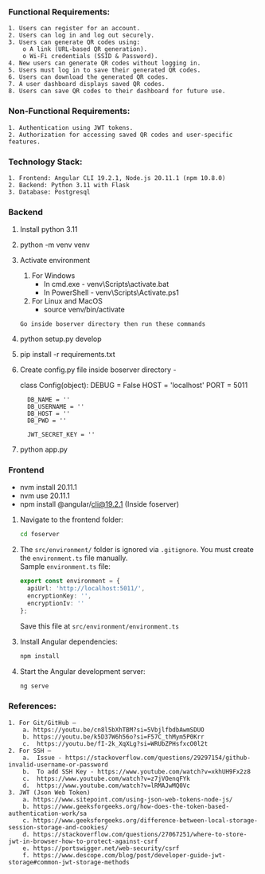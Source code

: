 ### Functional Requirements:

    1. Users can register for an account.
    2. Users can log in and log out securely.
    3. Users can generate QR codes using: 
        o A link (URL-based QR generation).
        o Wi-Fi credentials (SSID & Password).
    4. New users can generate QR codes without logging in.
    5. Users must log in to save their generated QR codes.
    6. Users can download the generated QR codes.
    7. A user dashboard displays saved QR codes.
    8. Users can save QR codes to their dashboard for future use.


### Non-Functional Requirements:

    1. Authentication using JWT tokens.
    2. Authorization for accessing saved QR codes and user-specific features.


### Technology Stack: 

    1. Frontend: Angular CLI 19.2.1, Node.js 20.11.1 (npm 10.8.0)
    2. Backend: Python 3.11 with Flask
    3. Database: Postgresql


### Backend

1. Install python 3.11
2. python -m venv venv
3. Activate environment
   1. For Windows
         - In cmd.exe - venv\Scripts\activate.bat  
         - In PowerShell - venv\Scripts\Activate.ps1
   2. For Linux and MacOS
         - source venv/bin/activate

   `Go inside boserver directory then run these commands`
4. python setup.py develop
5. pip install -r requirements.txt
6. Create config.py file inside boserver directory - 
     

      class Config(object):
         DEBUG = False
         HOST = 'localhost'
         PORT = 5011

         DB_NAME = ''
         DB_USERNAME = ''
         DB_HOST = ''
         DB_PWD = ''
          
         JWT_SECRET_KEY = ''
7. python app.py

     
### Frontend

*   nvm install 20.11.1
*   nvm use 20.11.1
*   npm install @angular/cli@19.2.1 (Inside foserver)


  1. Navigate to the frontend folder:
     ```bash
     cd foserver
     ```
  
  2. The `src/environment/` folder is ignored via `.gitignore`. You must create the `environment.ts` file manually.  
     Sample `environment.ts` file:
     ```ts
     export const environment = {
       apiUrl: 'http://localhost:5011/',
       encryptionKey: '',
       encryptionIv: ''
     };
     ```
  
     Save this file at `src/environment/environment.ts`
  
  3. Install Angular dependencies:
     ```bash
     npm install
     ```
  
  4. Start the Angular development server:
     ```bash
     ng serve
     ```


### References:

    1. For Git/GitHub – 
        a. https://youtu.be/cn8l5bXhTBM?si=5VbjlfbdbAwmSDUO
        b. https://youtu.be/k5D37W6h56o?si=F57C_thMym5P0Krr
        c.	https://youtu.be/fI-2k_XqXLg?si=WRUbZPHsfxcO0l2t
    2. For SSH – 
        a.	Issue - https://stackoverflow.com/questions/29297154/github-invalid-username-or-password
        b.	To add SSH Key - https://www.youtube.com/watch?v=xkhUH9Fx2z8
        c.	https://www.youtube.com/watch?v=z7jVOenqFYk
        d.	https://www.youtube.com/watch?v=lRMAJwMQ0Vc
    3. JWT (Json Web Token)
        a. https://www.sitepoint.com/using-json-web-tokens-node-js/
        b. https://www.geeksforgeeks.org/how-does-the-token-based-authentication-work/sa
        c. https://www.geeksforgeeks.org/difference-between-local-storage-session-storage-and-cookies/
        d. https://stackoverflow.com/questions/27067251/where-to-store-jwt-in-browser-how-to-protect-against-csrf
        e. https://portswigger.net/web-security/csrf
        f. https://www.descope.com/blog/post/developer-guide-jwt-storage#common-jwt-storage-methods